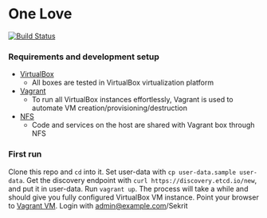 One Love
========

[![Build Status](https://travis-ci.org/one-love/ansible-one-love.svg?branch=master)](https://travis-ci.org/one-love/ansible-one-love)

### Requirements and development setup
- [VirtualBox](https://www.virtualbox.org/)
  - All boxes are tested in VirtualBox virtualization platform
- [Vagrant](http://www.vagrantup.com/)
  - To run all VirtualBox instances effortlessly, Vagrant is used to automate VM creation/provisioning/destruction
- [NFS](http://en.wikipedia.org/wiki/Network_File_System)
  - Code and services on the host are shared with Vagrant box through NFS

### First run
Clone this repo and `cd` into it. Set user-data with `cp user-data.sample user-data`. Get the discovery endpoint with `curl https://discovery.etcd.io/new`, and put it in user-data. Run `vagrant up`. The process will take a while and should give you fully configured VirtualBox VM instance. Point your browser to [Vagrant VM](http://172.17.8.101:8000/api/v1). Login with admin@example.com/Sekrit
